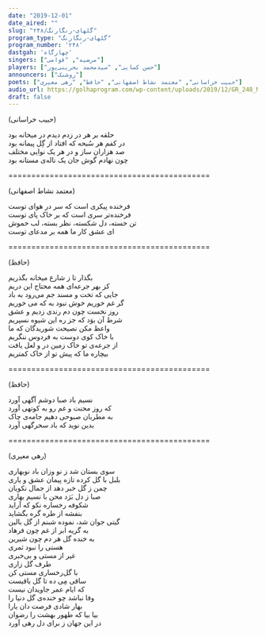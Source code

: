 ```yaml
---
date: "2019-12-01"
date_aired: ""
slug: "گلهای-رنگارنگ/۲۴۸"
program_type: "گلهای-رنگارنگ"
program_number: '۲۴۸'
dastgah: 'چهارگاه'
singers: ["مرضیه", "قوامی"]
players: ["حسن کسایی", "سیدمحمد بحرینی‌پور"]
announcers: ["روشنک"]
poets: ["حبیب خراسانی", "معتمد نشاط اصفهانی", "حافظ", "رهی معیری"]
audio_url: https://golhaprogram.com/wp-content/uploads/2019/12/GR_248_Marzieh_Ghavami.mp3
draft: false
---
```


(حبیب خراسانی)  

حلقه بر هر در زدم دیدم در میخانه بود  
در کفم هر سُبحه که افتاد از گِل پیمانه بود  
صد هزاران ساز و در هر یک نوایی مختلف  
چون نهادم گوش جان یک ناله‌ی مستانه بود  

============================================  

(معتمد نشاط اصفهانی)  

فرخنده پیکری است که سر در هوای توست  
فرخنده‌تر سری است که بر خاک پای توست  
تن خسته، دل شکسته، نظر بسته، لب خموش  
ای عشق کار ما همه بر مدعای توست  

============================================  

(حافظ)  

بگذار تا ز شارع میخانه بگذریم  
کز بهر جرعه‌ای همه محتاج این دریم  
جایی که تخت و مسند جم می‌رود به باد  
گر غم خوریم خوش نبود به که می خوریم  
روز نخست چون دم رندی زدیم و عشق  
شرط آن بوَد که جز ره این شیوه نسپریم  
واعظ مکن نصیحت شوریدگان که ما  
با خاک کوی دوست به فردوس ننگریم  
از جرعه‌ی تو خاک زمین در و لعل یافت  
بیچاره ما که پیش تو از خاک کمتریم  

============================================  

(حافظ)  

نسیم باد صبا دوشم آگهی آورد  
که روز محنت و غم رو به کوتهی آورد  
به مطربان صبوحی دهیم جامه‌ی چاک  
بدین نوید که باد سحرگهی آورد  

============================================  

(رهی معیری)  

سوی بستان شد ز نو وزان باد نوبهاری  
بلبل با گل کرده تازه پیمان عشق و یاری  
چمن ز گل خبر دهد از جمال نکویان  
صبا ز دل بَرَد محن با نسیم بهاری  
شکوفه رخساره نکو که آراید  
بنفشه از طره گره بگشاید  
گیتی جوان شد، نموده شبنم از گل بالین  
به گریه ابر از غم چون فرهاد  
به خنده گل هر دم چون شیرین  
هستی را نبود ثمری  
غیر از مستی و بی‌خبری  
طرف گل زاری  
با گل‌رخساری مستی کن  
ساقی مِی ده تا گل باقیست  
كه ایام عمر جاویدان نیست  
وفا نباشد چو خنده‌ی گل دنیا را  
بهار شادی فرصت دان یارا  
بیا بیا که طهور بهشت را رضوان  
در این جهان ز برای دل رهی آورد  
